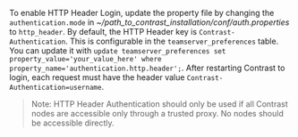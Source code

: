 <!--
title: "Configure HTTP Header"
description: "Configure Contrast to connect to HTTP Header"
tags: "installation setup EOP system settings connect http header "
-->

To enable HTTP Header Login, update the property file by changing the ```authentication.mode``` in *~/path_to_contrast_installation/conf/auth.properties* to ```http_header```. By default, the HTTP Header key is ```Contrast-Authentication```. This is configurable in the ```teamserver_preferences``` table. You can update it with ```update teamserver_preferences set property_value='your_value_here' where property_name='authentication.http.header';```. After restarting Contrast to login, each request must have the header value ```Contrast-Authentication=username```. 

> Note: HTTP Header Authentication should only be used if all Contrast nodes are accessible only through a trusted proxy. No nodes should be accessible directly.